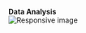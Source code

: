 <b>Data Analysis</b>
<br>
<img src="https://www.allbusiness.com/asset/2016/05/data-analysis.jpg" class="img-fluid" alt="Responsive image">
